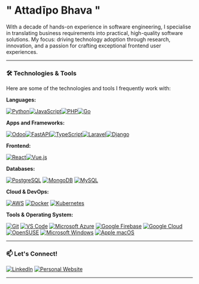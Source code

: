 " Attadīpo Bhava "
=================================================================================================================================================== 

With a decade of hands-on experience in software engineering, I specialise in translating business requirements into practical, high-quality software solutions. My focus: driving technology adoption through research, innovation, and a passion for crafting exceptional frontend user experiences.

---

### 🛠️ Technologies & Tools

Here are some of the technologies and tools I frequently work with:

**Languages:**

[![Python](https://img.shields.io/badge/Python-3776AB?style=for-the-badge&logo=python&logoColor=white)](https://www.python.org/)[![JavaScript](https://img.shields.io/badge/JavaScript-F7DF1E?style=for-the-badge&logo=javascript&logoColor=black)](https://developer.mozilla.org/en-US/docs/Web/JavaScript)[![PHP](https://img.shields.io/badge/php-%23777BB4.svg?style=for-the-badge&logo=php&logoColor=white)](https://www.php.net/)[![Go](https://img.shields.io/badge/Go-00ADD8?style=for-the-badge&logo=go&logoColor=white)](https://golang.org/)

**Apps and Frameworks:**

[![Odoo](https://img.shields.io/badge/Odoo-1673EB?style=for-the-badge&logo=odoo&logoColor=white)](https://www.odoo.com/)[![FastAPI](https://img.shields.io/badge/FastAPI-009688?style=for-the-badge&logo=fastapi)](https://fastapi.tiangolo.com/)[![TypeScript](https://img.shields.io/badge/TypeScript-3178C6?style=for-the-badge&logo=typescript&logoColor=white)](https://www.typescriptlang.org/)[![Laravel](https://img.shields.io/badge/laravel-%23FF2D20.svg?style=for-the-badge&logo=laravel&logoColor=white)](https://laravel.com/)[![Django](https://img.shields.io/badge/Django-092E20?style=for-the-badge&logo=django&logoColor=white)](https://www.djangoproject.com/)

**Frontend:**

[![React](https://img.shields.io/badge/React-61DAFB?style=for-the-badge&logo=react&logoColor=black)](https://react.dev/)[![Vue.js](https://img.shields.io/badge/Vue.js-4FC08D?style=for-the-badge&logo=vuedotjs&logoColor=white)](https://vuejs.org/)

**Databases:**

[![PostgreSQL](https://img.shields.io/badge/PostgreSQL-316192?style=for-the-badge&logo=postgresql&logoColor=white)](https://www.postgresql.org/) [![MongoDB](https://img.shields.io/badge/MongoDB-47A248?style=for-the-badge&logo=mongodb&logoColor=white)](https://www.mongodb.com/) [![MySQL](https://img.shields.io/badge/MySQL-4479A1?style=for-the-badge&logo=mysql&logoColor=white)](https://www.mysql.com/)

**Cloud & DevOps:**

[![AWS](https://img.shields.io/badge/AWS-232F3E?style=for-the-badge&logo=amazon-aws&logoColor=white)](https://aws.amazon.com/) [![Docker](https://img.shields.io/badge/Docker-2496ED?style=for-the-badge&logo=docker&logoColor=white)](https://www.docker.com/) [![Kubernetes](https://img.shields.io/badge/Kubernetes-326CE5?style=for-the-badge&logo=kubernetes&logoColor=white)](https://kubernetes.io/) 

**Tools & Operating System:**

[![Git](https://img.shields.io/badge/Git-F05032?style=for-the-badge&logo=git&logoColor=white)](https://git-scm.com/) [![VS Code](https://img.shields.io/badge/VS_Code-007ACC?style=for-the-badge&logo=visual-studio-code&logoColor=white)](https://code.visualstudio.com/) [![Microsoft Azure](https://img.shields.io/badge/Azure-0078D4?style=for-the-badge&logo=microsoftazure&logoColor=white)](https://azure.microsoft.com/) [![Google Firebase](https://img.shields.io/badge/Firebase-FFCA28?style=for-the-badge&logo=firebase&logoColor=black)](https://firebase.google.com/) [![Google Cloud](https://img.shields.io/badge/Google%20Cloud-4285F4?style=for-the-badge&logo=googlecloud&logoColor=white)](https://cloud.google.com/)
[![OpenSUSE](https://img.shields.io/badge/openSUSE-117C02?style=for-the-badge&logo=opensuse&logoColor=white)](https://www.opensuse.org/) [![Microsoft Windows](https://img.shields.io/badge/Windows-0078D4?style=for-the-badge&logo=windows&logoColor=white)](https://www.microsoft.com/en-us/windows) [![Apple macOS](https://img.shields.io/badge/macOS-000000?style=for-the-badge&logo=apple&logoColor=white)](https://www.apple.com/macos/)

---

### 📫 Let's Connect!

[![LinkedIn](https://img.shields.io/badge/LinkedIn-0A66C2?style=for-the-badge&logo=linkedin&logoColor=white)]([https://www.linkedin.com/in/jeevanism/]) [![Personal Website](https://img.shields.io/badge/Website-111111?style=for-the-badge&logo=link&logoColor=white)]([https://jeevanism.com/])

---